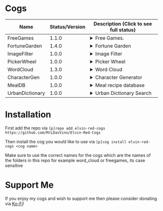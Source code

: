 # Cogs
| Name           | Status/Version   | Description (Click to see full status)                                                                                                                                                                                                                                         |
|----------------|------------------|--------------------------------------------------------------------------------------------------------------------------------------------------------------------------------------------------------------------------------------------------------------------------------|
| FreeGames      | 1.1.0            | <details><summary>Free Games.</summary>Notifies a configurable role when new giveaways appear on GamerPower using rich embeds.</details>                                                                                                                                       |
| FortuneGarden  | 1.4.0            | <details><summary>Fortune Garden</summary>Gain fortune seeds by chatting then plant them and get random rewards when they bloom.</details>                                                                                                                                     |
| ImageFilter    | 1.0.0            | <details><summary>Image Filter</summary>Apply image effects (blur, Rain, etc.) using the Jeyy Image API.</details>                                                                                                                                                             |
| PickerWheel    | 1.0.0            | <details><summary>Picker Wheel</summary>Manage multiple named wheels and spin a random option via an animated spinning-wheel GIF.</details>                                                                                                                                    |
| WordCloud      | 1.3.0            | <details><summary>Word Cloud</summary>Tracks words, Unicode emojis, custom Discord emojis and reactions per-user and per-guild and generates transparent PNG wordclouds.</details>                                                                                             |
| CharacterGen   | 1.0.0            | <details><summary>Character Generator</summary>Generate quirky characters with backstories for roleplay or GM use.</details> 
| MealDB         | 1.0.0            | <details><summary>Meal recipe database</summary>Fetch recipes via TheMealDB API.</details> 
| UrbanDictionary| 1.0.0            | <details><summary>Urban Dictionary Search</summary>Fetch definitions, examples, and user ratings via the Urban Dictionary API.</details> 

# Installation

First add the repo via
`[p]repo add elvin-red-cogs https://github.com/MrLDasVino/Elvin-Red-Cogs`

Then install the cog you would like to use via
`[p]cog install elvin-red-cogs <cog name>`

Make sure to use the correct names for the cogs which are the names of the folders in this repo for example word_cloud or freegames, its case sensitive

# Support Me

If you enjoy my cogs and wish to support me then please consider donating via [Ko-Fi](https://ko-fi.com/dasvino)!






